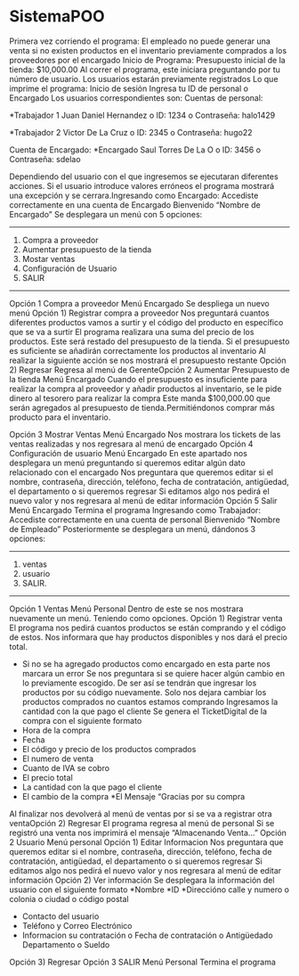 # SistemaPOO
Primera vez corriendo el programa:
El empleado no puede generar una venta si no existen productos en el inventario
previamente comprados a los proveedores por el encargado
Inicio de Programa:
Presupuesto inicial de la tienda: $10,000.00
Al correr el programa, este iniciara preguntando por tu número de usuario. Los usuarios
estarán previamente registrados
Lo que imprime el programa:
Inicio de sesión
Ingresa tu ID de personal o Encargado
Los usuarios correspondientes son:
Cuentas de personal:

*Trabajador 1 Juan Daniel Hernandez
	o ID: 1234
	o Contraseña: halo1429

*Trabajador 2 Victor De La Cruz
	o ID: 2345
	o Contraseña: hugo22

Cuenta de Encargado:
*Encargado Saul Torres De La O
	o ID: 3456
	o Contraseña: sdelao


Dependiendo del usuario con el que ingresemos se ejecutaran diferentes
acciones. Si el usuario introduce valores erróneos el programa mostrará una excepción
y se cerrara.Ingresando como Encargado:
Accediste correctamente en una cuenta de Encargado
Bienvenido “Nombre de Encargado” 
Se desplegara un menú con 5 opciones:
************************************************
1) Compra a proveedor
2) Aumentar presupuesto de la tienda
3) Mostar ventas
4) Configuración de Usuario
5) SALIR
************************************************
Opción 1 Compra a proveedor Menú Encargado
Se despliega un nuevo menú
Opción 1) Registrar compra a proveedor
Nos preguntará cuantos diferentes productos vamos a surtir y el código del producto en
específico que se va a surtir
El programa realizara una suma del precio de los productos. Este será restado del
presupuesto de la tienda. Si el presupuesto es suficiente se añadirán correctamente los
productos al inventario
Al realizar la siguiente acción se nos mostrará el presupuesto restante
Opción 2) Regresar
Regresa al menú de GerenteOpción 2 Aumentar Presupuesto de la tienda Menú Encargado
Cuando el presupuesto es insuficiente para realizar la compra al proveedor y
añadir productos al inventario, se le pide dinero al tesorero para realizar la compra
Este
manda
$100,000.00
que serán agregados al presupuesto de tienda.Permitiéndonos comprar más producto para el inventario.

Opción 3 Mostrar Ventas Menú Encargado
Nos mostrara los tickets de las ventas realizadas y nos regresara al menú de
encargado
Opción 4 Configuración de usuario Menú Encargado
En este apartado nos desplegara un menú preguntando si queremos editar algún
dato relacionado con el encargado
Nos preguntara que queremos editar si el nombre, contraseña, dirección, teléfono,
fecha de contratación, antigüedad, el departamento o si queremos regresar
Si editamos algo nos pedirá el nuevo valor y nos regresara al menú de editar
información
Opción 5 Salir Menú Encargado
Termina el programa
Ingresando como Trabajador:
Accediste correctamente en una cuenta de personal
Bienvenido “Nombre de Empleado” 
Posteriormente se desplegara un menú, dándonos 3 opciones:
************************************************
1) ventas
2) usuario
3) SALIR.
************************************************
Opción 1 Ventas Menú Personal
Dentro de este se nos mostrara nuevamente un menú. Teniendo como opciones.
Opción 1) Registrar venta
El programa nos pedirá cuantos productos se están comprando y el código de estos.
Nos informara que hay productos disponibles y nos dará el precio total.
* Si no se ha agregado productos como encargado en esta parte nos marcara un error
Se nos preguntara si se quiere hacer algún cambio en lo previamente escogido.
De ser así se tendrán que ingresar los productos por su código nuevamente. Solo nos
dejara cambiar los productos comprados no cuantos estamos comprando
Ingresamos la cantidad con la que pago el cliente
Se genera el TicketDigital de la compra con el siguiente formato
* Hora de la compra
* Fecha
* El código y precio de los productos comprados
* El numero de venta
* Cuanto de IVA se cobro
* El precio total
* La cantidad con la que pago el cliente
* El cambio de la compra
*El Mensaje “Gracias por su compra 

Al finalizar nos devolverá al menú de ventas por si se va a registrar otra ventaOpción 2) Regresar
El programa regresa al menú de personal
Si se registró una venta nos imprimirá el mensaje “Almacenando Venta...”
Opción 2 Usuario Menú personal
Opción 1) Editar Informacion
Nos preguntara que queremos editar si el nombre, contraseña, dirección, teléfono,
fecha de contratación, antigüedad, el departamento o si queremos regresar
Si editamos algo nos pedirá el nuevo valor y nos regresara al menú de editar
información
Opción 2) Ver información
Se desplegara la información del usuario con el siguiente formato
*Nombre
*ID
*Direccióno calle y numero o colonia o ciudad o código postal
- Contacto del usuario
- Teléfono y Correo Electrónico
- Informacion su contratación o Fecha de contratación o Antigüedado Departamento o Sueldo

Opción 3) Regresar
Opción 3 SALIR Menú Personal
Termina el programa
